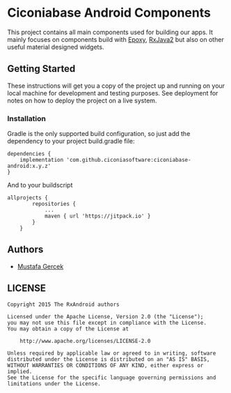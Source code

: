 # Ciconiabase Android Components

This project contains all main components used for building our apps. It mainly focuses on components build with 
[Epoxy](https://github.com/airbnb/epoxy), [RxJava2](https://github.com/ReactiveX/RxAndroid) but also on other useful material designed widgets.

## Getting Started

These instructions will get you a copy of the project up and running on your local machine for development and testing purposes. See deployment for notes on how to deploy the project on a live system.

### Installation

Gradle is the only supported build configuration, so just add the dependency to your project build.gradle file:

```
dependencies {
    implementation 'com.github.ciconiasoftware:ciconiabase-android:x.y.z'
}
```

And to your buildscript
```
allprojects {
		repositories {
			...
			maven { url 'https://jitpack.io' }
		}
	}

```
## Authors

* [Mustafa Gercek](https://www.linkedin.com/in/mustafagercek/)

## LICENSE

    Copyright 2015 The RxAndroid authors

    Licensed under the Apache License, Version 2.0 (the "License");
    you may not use this file except in compliance with the License.
    You may obtain a copy of the License at

        http://www.apache.org/licenses/LICENSE-2.0

    Unless required by applicable law or agreed to in writing, software
    distributed under the License is distributed on an "AS IS" BASIS,
    WITHOUT WARRANTIES OR CONDITIONS OF ANY KIND, either express or implied.
    See the License for the specific language governing permissions and
    limitations under the License.
